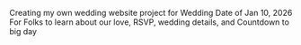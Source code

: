 Creating my own wedding website project for Wedding Date of Jan 10, 2026
For Folks to learn about our love, RSVP, wedding details, and Countdown to big day
